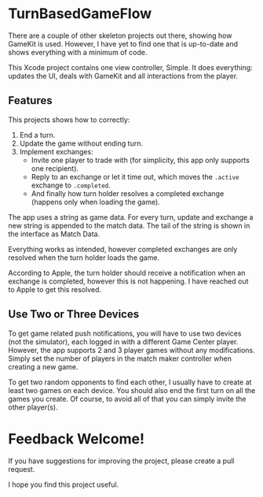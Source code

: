 # TurnBasedGameFlow
There are a couple of other skeleton projects out there, showing how GameKit is used. However, I have yet to find one that is up-to-date and shows everything with a minimum of code.

This Xcode project contains one view controller, Simple. It does everything: updates the UI, deals with GameKit and all interactions from the player.

## Features
This projects shows how to correctly:

1. End a turn.
1. Update the game without ending turn.
1. Implement exchanges:
	* Invite one player to trade with (for simplicity, this app only supports one recipient).
	* Reply to an exchange or let it time out, which moves the `.active` exchange to `.completed`.
	* And finally how turn holder resolves a completed exchange (happens only when loading the game).

The app uses a string as game data. For every turn, update and exchange a new string is appended to the match data. The tail of the string is shown in the interface as Match Data.

Everything works as intended, however completed exchanges are only resolved when the turn holder loads the game.

According to Apple, the turn holder should receive a notification when an exchange is completed, however this is not happening. I have reached out to Apple to get this resolved.

## Use Two or Three Devices

To get game related push notifications, you will have to use two devices (not the simulator), each logged in with a different Game Center player. However, the app supports 2 and 3 player games without any modifications. Simply set the number of players in the match maker controller when creating a new game.

To get two random opponents to find each other, I usually have to create at least two games on each device. You should also end the first turn on all the games you create. Of course, to avoid all of that you can simply invite the other player(s).

# Feedback Welcome!

If you have suggestions for improving the project, please create a pull request.

I hope you find this project useful.
